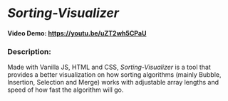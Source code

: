 # *Sorting-Visualizer*
#### Video Demo:  https://youtu.be/uZT2wh5CPaU
### Description:
Made with Vanilla JS, HTML and CSS, *Sorting-Visualizer* is a tool that provides a better visualization on how sorting algorithms 
(mainly Bubble, Insertion, Selection and Merge) works with adjustable array lengths
and speed of how fast the algorithm will go.
